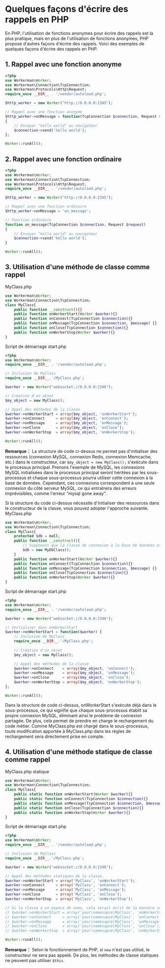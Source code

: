 # Quelques façons d'écrire des rappels en PHP

En PHP, l'utilisation de fonctions anonymes pour écrire des rappels est la plus pratique, mais en plus de l'utilisation de fonctions anonymes, PHP propose d'autres façons d'écrire des rappels. Voici des exemples de quelques façons d'écrire des rappels en PHP.

## 1. Rappel avec une fonction anonyme
```php
<?php
use Workerman\Worker;
use Workerman\Connection\TcpConnection;
use Workerman\Protocols\Http\Request;
require_once __DIR__ . '/vendor/autoload.php';

$http_worker = new Worker("http://0.0.0.0:2345");

// Rappel avec une fonction anonyme
$http_worker->onMessage = function(TcpConnection $connection, Request $data)
{
    // Envoyer "hello world" au navigateur
    $connection->send('hello world');
};

Worker::runAll();
```

## 2. Rappel avec une fonction ordinaire
```php
<?php
use Workerman\Worker;
use Workerman\Connection\TcpConnection;
use Workerman\Protocols\Http\Request;
require_once __DIR__ . '/vendor/autoload.php';

$http_worker = new Worker("http://0.0.0.0:2345");

// Rappel avec une fonction ordinaire
$http_worker->onMessage = 'on_message';

// Fonction ordinaire
function on_message(TcpConnection $connection, Request $request)
{
    // Envoyer "hello world" au navigateur
    $connection->send('hello world');
}

Worker::runAll();
```

## 3. Utilisation d'une méthode de classe comme rappel
MyClass.php
```php
use Workerman\Worker;
use Workerman\Connection\TcpConnection;
class MyClass{
    public function __construct(){}
    public function onWorkerStart(Worker $worker){}
    public function onConnect(TcpConnection $connection){}
    public function onMessage(TcpConnection $connection, $message) {}
    public function onClose(TcpConnection $connection){}
    public function onWorkerStop(Worker $worker){}
}
```
Script de démarrage start.php
```php
<?php
use Workerman\Worker;
require_once __DIR__ . '/vendor/autoload.php';

// Inclusion de MyClass
require_once __DIR__.'/MyClass.php';

$worker = new Worker("websocket://0.0.0.0:2346");

// Création d'un objet
$my_object = new MyClass();

// Appel des méthodes de la classe
$worker->onWorkerStart = array($my_object, 'onWorkerStart');
$worker->onConnect     = array($my_object, 'onConnect');
$worker->onMessage     = array($my_object, 'onMessage');
$worker->onClose       = array($my_object, 'onClose');
$worker->onWorkerStop  = array($my_object, 'onWorkerStop');

Worker::runAll();
```

**Remarque：**
La structure de code ci-dessus ne permet pas d'initialiser des ressources (connexion MySQL, connexion Redis, connexion Memcache, etc.) dans le constructeur, car ```$my_object = new MyClass();``` s'exécute dans le processus principal. Prenons l'exemple de MySQL, les connexions MySQL initialisées dans le processus principal seront héritées par les sous-processus et chaque sous-processus pourra utiliser cette connexion à la base de données. Cependant, ces connexions correspondent à une seule connexion du côté serveur MySQL, ce qui entraînera des erreurs imprévisibles, comme l'erreur "mysql gone away".

Si la structure du code ci-dessus nécessite d'initialiser des ressources dans le constructeur de la classe, vous pouvez adopter l'approche suivante.
MyClass.php
```php
use Workerman\Worker;
use Workerman\Connection\TcpConnection;
class MyClass{
    protected $db = null;
    public function __construct(){
        // Supposons que la classe de connexion à la base de données est MyDbClass
        $db = new MyDbClass();
    }
    public function onWorkerStart(Worker $worker){}
    public function onConnect(TcpConnection $connection){}
    public function onMessage(TcpConnection $connection, $message) {}
    public function onClose(TcpConnection $connection){}
    public function onWorkerStop(Worker $worker){}
}
```
Script de démarrage start.php
```php
<?php
use Workerman\Worker;
require_once __DIR__ . '/vendor/autoload.php';

$worker = new Worker("websocket://0.0.0.0:2346");

// Initialiser dans onWorkerStart
$worker->onWorkerStart = function($worker) {
    // Inclusion de MyClass
    require_once __DIR__.'/MyClass.php';
    
    // Création d'un objet
    $my_object = new MyClass();

    // Appel des méthodes de la classe
    $worker->onConnect    = array($my_object, 'onConnect');
    $worker->onMessage    = array($my_object, 'onMessage');
    $worker->onClose      = array($my_object, 'onClose');
    $worker->onWorkerStop = array($my_object, 'onWorkerStop');
};

Worker::runAll();
```

Dans la structure de code ci-dessus, onWorkerStart s'exécute déjà dans le sous-processus, ce qui signifie que chaque sous-processus établit sa propre connexion MySQL, éliminant ainsi le problème de connexion partagée. De plus, cela permet de prendre en charge le rechargement du code métier. Comme MyClass.php est chargé dans le sous-processus, toute modification apportée à MyClass.php dans les règles de rechargement sera directement prise en compte.

## 4. Utilisation d'une méthode statique de classe comme rappel
MyClass.php statique
```php
use Workerman\Worker;
use Workerman\Connection\TcpConnection;
class MyClass{
    public static function onWorkerStart(Worker $worker){}
    public static function onConnect(TcpConnection $connection){}
    public static function onMessage(TcpConnection $connection, $message) {}
    public static function onClose(TcpConnection $connection){}
    public static function onWorkerStop(Worker $worker){}
}
```
Script de démarrage start.php
```php
<?php
use Workerman\Worker;
require_once __DIR__ . '/vendor/autoload.php';

// Inclusion de MyClass
require_once __DIR__.'/MyClass.php';

$worker = new Worker("websocket://0.0.0.0:2346");

// Appel des méthodes statiques de la classe.
$worker->onWorkerStart = array('MyClass', 'onWorkerStart');
$worker->onConnect     = array('MyClass', 'onConnect');
$worker->onMessage     = array('MyClass', 'onMessage');
$worker->onClose       = array('MyClass', 'onClose');
$worker->onWorkerStop  = array('MyClass', 'onWorkerStop');

// Si la classe a un espace de noms, cela serait écrit de la manière suivante :
// $worker->onWorkerStart = array('your\namesapce\MyClass', 'onWorkerStart');
// $worker->onConnect     = array('your\namesapce\MyClass', 'onConnect');
// $worker->onMessage     = array('your\namesapce\MyClass', 'onMessage');
// $worker->onClose       = array('your\namesapce\MyClass', 'onClose');
// $worker->onWorkerStop  = array('your\namesapce\MyClass', 'onWorkerStop');

Worker::runAll();
```

**Remarque：** Selon le fonctionnement de PHP, si `new` n'est pas utilisé, le constructeur ne sera pas appelé. De plus, les méthodes de classe statiques ne peuvent pas utiliser ```$this```.
